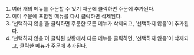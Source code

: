 1. 여러 개의 메뉴를 주문할 수 있기 때문에 클릭하면 주문에 추가된다.
2. 이미 주문에 포함된 메뉴를 다시 클릭하면 삭제된다.
3. ‘선택하지 않음’을 클릭하면 주문한 모든 메뉴가 삭제되고, ‘선택하지 않음’이 추가된다.
4. ‘선택하지 않음’이 클릭된 상황에서 다른 메뉴를 클릭하면, ‘선택하지 않음’이 삭제되고, 클릭한 메뉴가 주문에 추가된다.

